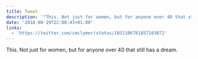 ```yaml
---
title: Tweet
description: '"This. Not just for women, but for anyone over 40 that still has a dream. "'
date: '2018-08-19T22:08:43+01:00'
links:
  - 'https://twitter.com/cmclymer/status/1031106781857103872'
---
```

This. Not just for women, but for anyone over 40 that still has a dream. 
